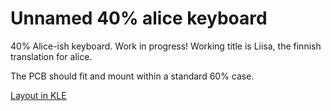 # Unnamed 40% alice keyboard
40% Alice-ish keyboard. Work in progress!
Working title is Liisa, the finnish translation for alice.

The PCB should fit and mount within a standard 60% case.

[Layout in KLE](http://www.keyboard-layout-editor.com/#/gists/e5abee241ba44cb635d8e97dbdc8999b)

